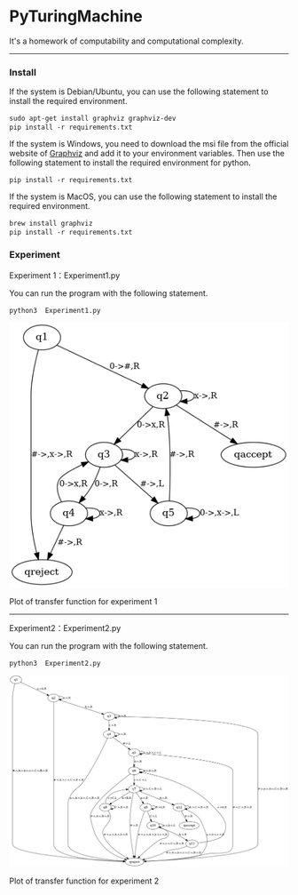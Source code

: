 # PyTuringMachine

It's a homework of computability and computational complexity.

---

### Install
If the system is Debian/Ubuntu, you can use the following statement to install the required environment.
```
sudo apt-get install graphviz graphviz-dev
pip install -r requirements.txt
```
If the system is Windows,
you need to download the msi file from the official website of [Graphviz](https://graphviz.org/download) and add it to your environment variables. Then use the following statement to install the required environment for python.
```
pip install -r requirements.txt
```
If the system is MacOS, you can use the following statement to install the required environment.
```
brew install graphviz
pip install -r requirements.txt
```

### Experiment
Experiment 1：Experiment1.py

You can run the program with the following statement.
```
python3  Experiment1.py
```

![avatar](./readme/Experiment1.png)

Plot of transfer function for experiment 1

---

Experiment2：Experiment2.py

You can run the program with the following statement.
```
python3  Experiment2.py
```

![avatar](./readme/Experiment2.png)

Plot of transfer function for experiment 2